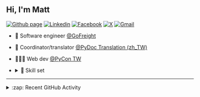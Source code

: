 ## Hi, I'm Matt

[![Github page](https://img.shields.io/badge/-Blog-ff4088?style=flat&logo=hugo&logoColor=white)](https://mattwang44.dev)
[![Linkedin](https://img.shields.io/badge/-LinkedIn-0077b5?style=flat&logo=Linkedin&logoColor=white)](https://www.linkedin.com/in/wei-hsiang-wang-60841b108/)
[![Facebook](https://img.shields.io/badge/-Facebook-1877f2?style=flat&logo=Facebook&logoColor=white)](https://www.facebook.com/profile.php?id=100000194291071)
[![X](https://img.shields.io/badge/-X-000000?style=flat&logo=X&logoColor=white)](https://twitter.com/mattwang44)
[![Gmail](https://img.shields.io/badge/-Gmail-c14438?style=flat&logo=Gmail&logoColor=white)](mailto:mattwang44@gmail.com)
<!-- [![Stack Overflow](https://img.shields.io/badge/-Stack%20Overflow-fe7a16?style=flat&logo=StackOverflow&logoColor=white)](https://stackoverflow.com/users/7969188) -->


- 🚢 Software engineer [@GoFreight](https://www.gofreight.com/) 
- 🐍 Coordinator/translator [@PyDoc Translation (zh_TW)](https://github.com/python/python-docs-zh-tw)
- 👨🏻‍💻 Web dev [@PyCon TW](https://tw.pycon.org/)
- <details><summary>🏃 Skill set</summary>

  #### Languages & Frameworks
  
  [<img src="https://img.shields.io/badge/Python-282C34?logo=python" alt="Python logo" title="Python" height="25" />](https://www.python.org)
  [<img src="https://img.shields.io/badge/JavaScript-282C34?logo=javascript" alt="JavaScript logo" title="JavaScript" height="25" />](https://www.javascript.com)
  [<img src="https://img.shields.io/badge/C++-282C34?logo=cplusplus&logoColor=00599C" alt="C++ logo" title="C++" height="25" />](https://isocpp.org)
  [<img src="https://img.shields.io/badge/Shell-282C34?logo=gnubash" alt="Bash logo" title="Bash" height="25" />](https://www.gnu.org/software/bash)

  [<img src="https://img.shields.io/badge/FastAPI-66595C?logo=FastAPI" alt="FastAPI logo" title="FastAPI" height="25" />](https://fastapi.tiangolo.com/)
  [<img src="https://img.shields.io/badge/Django-66595C?logo=Django&logoColor=092E20" alt="Django logo" title="Django" height="25" />](https://www.djangoproject.com)
  [<img src="https://img.shields.io/badge/Flask-66595C?logo=Flask" alt="Flask logo" title="Flask" height="25" />](https://flask.palletsprojects.com/)
  [<img src="https://img.shields.io/badge/PyQt-66595C?logo=Qt" alt="Qt logo" title="PyQt" height="25" />](https://doc.qt.io/qtforpython/)

  [<img src="https://img.shields.io/badge/Node.js-66595C?logo=node.js" alt="nodejs logo" title="nodejs" height="25" />](https://nodejs.org/en/)
  [<img src="https://img.shields.io/badge/Express.js-66595C?logo=Express" alt="Express logo" title="Express.js" height="25" />](https://expressjs.com/)
  [<img src="https://img.shields.io/badge/Nuxt.js-66595C?logo=nuxt" alt="Nuxt.js logo" title="Nuxt.js" height="25" />](https://nuxtjs.org/)
  [<img src="https://img.shields.io/badge/React.js-66595C?logo=React" alt="React.js logo" title="React.js" height="25" />](https://reactjs.org/)
  
  #### Cloud Platform
  
  [<img src="https://img.shields.io/badge/AWS-282C34?logo=amazonwebservices&logoColor=FF9900" alt="AWS logo" title="AWS" height="25" />](https://aws.amazon.com)
  [<img src="https://img.shields.io/badge/GCP-282C34?logo=googlecloud" alt="GCP logo" title="GCP" height="25" />](https://cloud.google.com)

  #### DevOps/IaC

  [<img src="https://img.shields.io/badge/GitHub Actions-282C34?logo=githubactions" alt="GitHub Actions logo" title="GitHub Actions" height="25" />](https://docs.github.com/en/actions)
  [<img src="https://img.shields.io/badge/Jenkins-282C34?logo=jenkins" alt="Jenkins logo" title="Jenkins" height="25" />](https://www.jenkins.io/)
  [<img src="https://img.shields.io/badge/Terraform-282C34?logo=Terraform" alt="Terraform logo" title="Terraform" height="25" />](https://www.terraform.io/)
  [<img src="https://img.shields.io/badge/Argo CD-282C34?logo=argo" alt="Argo CD logo" title="Argo CD" height="25" />](https://argoproj.github.io/cd/)

  #### Orchestration
  [<img src="https://img.shields.io/badge/Docker-282C34?logo=docker" alt="Docker logo" title="Docker" height="25" />](https://www.docker.com)
  [<img src="https://img.shields.io/badge/Kubernetes-282C34?logo=kubernetes" alt="Kubernetes logo" title="Kubernetes" height="25" />](https://kubernetes.io)
  [<img src="https://img.shields.io/badge/Helm-282C34?logo=helm" alt="Helm logo" title="Helm" height="25" />](https://helm.sh)

  #### Logging & Monitoring

  [<img src="https://img.shields.io/badge/Grafana-282C34?logo=Grafana" alt="Grafana logo" title="Grafana" height="25" />](https://grafana.com/)
  [<img src="https://img.shields.io/badge/NewRelic-282C34?logo=newrelic" alt="NewRelic logo" title="NewRelic" height="25" />](https://newrelic.com/)
  [<img src="https://img.shields.io/badge/Elastic Stack-282C34?logo=elasticstack" alt="Elastic Stack logo" title="Elastic Stack" height="25" />](https://www.elastic.co/elastic-stack)

  </details>

---
<details><summary>:zap: Recent GitHub Activity</summary>

<!--START_SECTION:activity-->
1. 🔒 Closed issue [#1151](https://github.com/python/python-docs-zh-tw/issues/1151) in [python/python-docs-zh-tw](https://github.com/python/python-docs-zh-tw)
2. 💪 Opened PR [#717](undefined) in [pycontw/pycontw-frontend](https://github.com/pycontw/pycontw-frontend)
3. 🔒 Closed issue [#1150](https://github.com/python/python-docs-zh-tw/issues/1150) in [python/python-docs-zh-tw](https://github.com/python/python-docs-zh-tw)
4. 🗣 Commented on [#1147](https://github.com/python/python-docs-zh-tw/pull/1147#issuecomment-3306464932) in [python/python-docs-zh-tw](https://github.com/python/python-docs-zh-tw)
5. 🗣 Commented on [#530](https://github.com/model-bakers/model_bakery/pull/530#issuecomment-3305313585) in [model-bakers/model_bakery](https://github.com/model-bakers/model_bakery)
6. 🗣 Commented on [#138526](https://github.com/python/cpython/pull/138526#issuecomment-3263423166) in [python/cpython](https://github.com/python/cpython)
7. 🎉 Merged PR [#1142](https://github.com/python/python-docs-zh-tw/pull/1142) in [python/python-docs-zh-tw](https://github.com/python/python-docs-zh-tw)
8. ❗ Opened issue [#414](https://github.com/hackmdio/hackmd-io-issues/issues/414) in [hackmdio/hackmd-io-issues](https://github.com/hackmdio/hackmd-io-issues)
9. 🎉 Merged PR [#1141](https://github.com/python/python-docs-zh-tw/pull/1141) in [python/python-docs-zh-tw](https://github.com/python/python-docs-zh-tw)
10. 🗣 Commented on [#1139](https://github.com/python/python-docs-zh-tw/pull/1139#issuecomment-3241681557) in [python/python-docs-zh-tw](https://github.com/python/python-docs-zh-tw)
<!--END_SECTION:activity-->

  </details>
